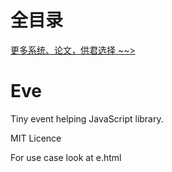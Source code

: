 # 全目录

[更多系统、论文，供君选择 ~~>](https://www.bitwise.net.cn)
# Eve

Tiny event helping JavaScript library.

MIT Licence

For use case look at e.html
